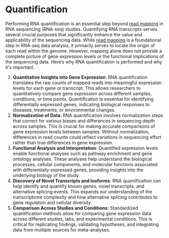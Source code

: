 # Quantification

Performing RNA quantification is an essential step beyond [read mapping][read-mapping] in RNA sequencing (RNA-seq) studies.
Quantifying RNA transcripts serves several crucial purposes that significantly enhance the value and applicability of the sequencing data.
While [read mapping][read-mapping] is a foundational step in RNA-seq data analysis, it primarily serves to locate the origin of each read within the genome.
However, mapping alone does not provide a complete picture of gene expression levels or the functional implications of the sequencing data.
Here’s why RNA quantification is performed and why it's important.

1.  **Quantitative Insights into Gene Expression**: RNA quantification translates the raw counts of mapped reads into meaningful expression levels for each gene or transcript.
    This allows researchers to quantitatively compare gene expression across different samples, conditions, or time points.
    Quantification is essential for identifying differentially expressed genes, indicating biological responses to diseases, treatments, or environmental changes.
2.  **Normalization of Data**: RNA quantification involves normalization steps that correct for various biases and differences in sequencing depth across samples.
    This is crucial for making accurate comparisons of gene expression levels between samples.
    Without normalization, differences in read counts could reflect variations in sequencing effort rather than true differences in gene expression.
3.  **Functional Analysis and Interpretation**: Quantified expression levels enable functional analyses such as pathway enrichment and gene ontology analyses.
    These analyses help understand the biological processes, cellular components, and molecular functions associated with differentially expressed genes, providing insights into the underlying biology of the study.
4.  **Discovery of Novel Transcripts and Isoforms**: RNA quantification can help identify and quantify known genes, novel transcripts, and alternative splicing events.
    This expands our understanding of the transcriptome complexity and how alternative splicing contributes to gene regulation and cellular diversity.
5.  **Comparison Across Studies and Conditions**: Standardized quantification methods allow for comparing gene expression data across different studies, labs, and experimental conditions.
    This is critical for replicating findings, validating hypotheses, and integrating data from multiple sources for meta-analyses.

[read-mapping]: ../mapping/
